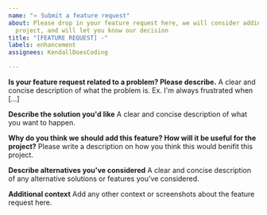 ```yaml
---
name: "⭐ Submit a feature request"
about: Please drop in your feature request here, we will consider adding it to this
  project, and will let you know our decision
title: "[FEATURE REQUEST] -"
labels: enhancement
assignees: KendallDoesCoding

---
```


**Is your feature request related to a problem? Please describe.**
A clear and concise description of what the problem is. Ex. I'm always frustrated when [...]

**Describe the solution you'd like**
A clear and concise description of what you want to happen.

**Why do you think we should add this feature? How will it be useful for the project?**
Please write a description on how you think this would benifit this project.

**Describe alternatives you've considered**
A clear and concise description of any alternative solutions or features you've considered.

**Additional context**
Add any other context or screenshots about the feature request here.
